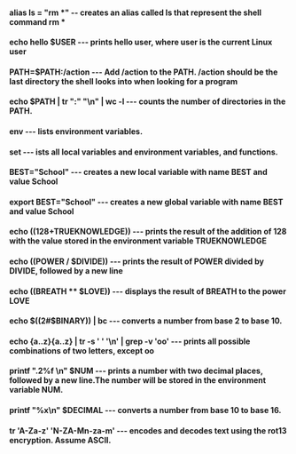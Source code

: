 

#### alias ls = "rm *" -- creates an alias called ls that represent the shell command rm *


#### echo hello $USER --- prints hello user, where user is the current Linux user


#### PATH=$PATH:/action --- Add /action to the PATH. /action should be the last directory the shell looks into when looking for a program


#### echo $PATH | tr ":" "\n" | wc -l --- counts the number of directories in the PATH.


#### env ---  lists environment variables.


#### set  --- ists all local variables and environment variables, and functions.


#### BEST="School" ---  creates a new local variable with name BEST and value School


#### export BEST="School" --- creates a new global variable with name BEST and value School


#### echo $((128+$TRUEKNOWLEDGE)) --- prints the result of the addition of 128 with the value stored in the environment variable TRUEKNOWLEDGE


#### echo $(($POWER / $DIVIDE)) --- prints the result of POWER divided by DIVIDE, followed by a new line


#### echo $(($BREATH ** $LOVE)) --- displays the result of BREATH to the power LOVE



#### echo $((2#$BINARY)) | bc  --- converts a number from base 2 to base 10.

#### echo {a..z}{a..z} | tr -s ' ' '\n' | grep -v 'oo' --- prints all possible combinations of two letters, except oo

#### printf ".2%f \n" $NUM --- prints a number with two decimal places, followed by a new line.The number will be stored in the environment variable NUM.


#### printf "%x\n" $DECIMAL --- converts a number from base 10 to base 16.

#### tr 'A-Za-z' 'N-ZA-Mn-za-m' --- encodes and decodes text using the rot13 encryption. Assume ASCII.



